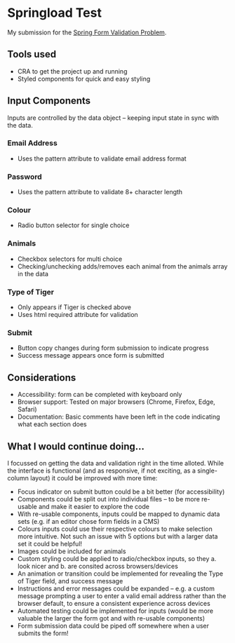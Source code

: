 # Springload Test
My submission for the [Spring Form Validation Problem](https://github.com/springload/form-validation-problem/).

## Tools used
* CRA to get the project up and running
* Styled components for quick and easy styling

## Input Components
Inputs are controlled by the data object – keeping input state in sync with the data.

### Email Address
* Uses the pattern attribute to validate email address format

### Password
* Uses the pattern attribute to validate 8+ character length

### Colour
* Radio button selector for single choice

### Animals
* Checkbox selectors for multi choice
* Checking/unchecking adds/removes each animal from the animals array in the data

### Type of Tiger
* Only appears if Tiger is checked above
* Uses html required attribute for validation

### Submit
* Button copy changes during form submission to indicate progress
* Success message appears once form is submitted

## Considerations
* Accessibility: form can be completed with keyboard only
* Browser support: Tested on major browsers (Chrome, Firefox, Edge, Safari)
* Documentation: Basic comments have been left in the code indicating what each section does

## What I would continue doing...
I focussed on getting the data and validation right in the time alloted. While the interface is functional (and as responsive, if not exciting, as a single-column layout) it could be improved with more time:
* Focus indicator on submit button could be a bit better (for accessibility)
* Components could be split out into individual files – to be more re-usable and make it easier to explore the code
* With re-usable components, inputs could be mapped to dynamic data sets (e.g. if an editor chose form fields in a CMS)
* Colours inputs could use their respective colours to make selection more intuitive. Not such an issue with 5 options but with a larger data set it could be helpful!
* Images could be included for animals
* Custom styling could be applied to radio/checkbox inputs, so they a. look nicer and b. are consited across browsers/devices
* An animation or transition could be implemented for revealing the Type of Tiger field, and success message
* Instructions and error messages could be expanded – e.g. a custom message prompting a user to enter a valid email address rather than the browser default, to ensure a consistent experience across devices
* Automated testing could be implemented for inputs (would be more valuable the larger the form got and with re-usable components)
* Form submission data could be piped off somewhere when a user submits the form!
